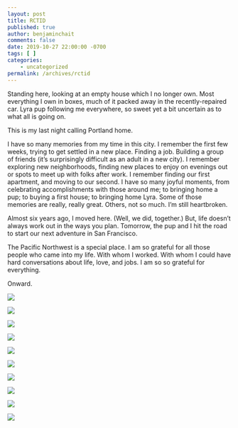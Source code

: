 ```yaml
---
layout: post
title: RCTID
published: true
author: benjaminchait
comments: false
date: 2019-10-27 22:00:00 -0700
tags: [ ]
categories:
    - uncategorized
permalink: /archives/rctid
---
```

Standing here, looking at an empty house which I no longer own. Most everything I own in boxes, much of it packed away in the recently-repaired car. Lyra pup following me everywhere, so sweet yet a bit uncertain as to what all is going on.

This is my last night calling Portland home.

I have so many memories from my time in this city. I remember the first few weeks, trying to get settled in a new place. Finding a job. Building a group of friends (it’s surprisingly difficult as an adult in a new city). I remember exploring new neighborhoods, finding new places to enjoy on evenings out or spots to meet up with folks after work. I remember finding our first apartment, and moving to our second. I have so many joyful moments, from celebrating accomplishments with those around me; to bringing home a pup; to buying a first house; to bringing home Lyra. Some of those memories are really, really great. Others, not so much. I’m still heartbroken.

Almost six years ago, I moved here. (Well, we did, together.) But, life doesn’t always work out in the ways you plan. Tomorrow, the pup and I hit the road to start our next adventure in San Francisco.

The Pacific Northwest is a special place. I am so grateful for all those people who came into my life. With whom I worked. With whom I could have hard conversations about life, love, and jobs. I am so so grateful for everything.

Onward.

![][1]

![][2]

![][3]

![][4]

![][5]

![][6]

![][7]

![][8]

![][9]

![][10]

 [1]: /wp-content/uploads/2019/10/IMG_4751.jpeg
 [2]: /wp-content/uploads/2019/10/IMG_5521.jpeg
 [3]: /wp-content/uploads/2019/10/IMG_5549.jpeg
 [4]: /wp-content/uploads/2019/10/IMG_0348.jpeg
 [5]: /wp-content/uploads/2019/10/IMG_0415.jpeg
 [6]: /wp-content/uploads/2019/10/IMG_0554.jpeg
 [7]: /wp-content/uploads/2019/10/IMG_0556.jpeg
 [8]: /wp-content/uploads/2019/10/IMG_0559.jpeg
 [9]: /wp-content/uploads/2019/10/IMG_0668.jpeg
 [10]: /wp-content/uploads/2019/10/IMG_0716.jpeg
